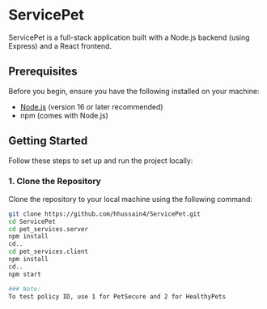 # ServicePet

ServicePet is a full-stack application built with a Node.js backend (using Express) and a React frontend.

## Prerequisites

Before you begin, ensure you have the following installed on your machine:
- [Node.js](https://nodejs.org/) (version 16 or later recommended)
- npm (comes with Node.js)

## Getting Started

Follow these steps to set up and run the project locally:

### 1. Clone the Repository
Clone the repository to your local machine using the following command:
```bash
git clone https://github.com/hhussain4/ServicePet.git
cd ServicePet
cd pet_services.server
npm install
cd..
cd pet_services.client
npm install
cd..
npm start

### Note:
To test policy ID, use 1 for PetSecure and 2 for HealthyPets
